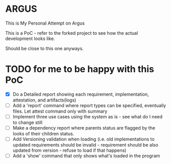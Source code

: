 # ARGUS
This is My Personal Attempt on Argus

This is a PoC - refer to the forked project to see how the actual development looks like.

Should be close to this one anyways.




# TODO for me to be happy with this PoC

- [x] Do a Detailed report showing each requirement, implementation, attestation, and artifacts(logs)
- [ ] Add a 'report' command where report types can be specified, eventually files. Let attest command only with summary
- [ ] Implement three use cases using the system as is - see what do I need to change still
- [ ] Make a dependency report where parents status are flagged by the looks of their children status.
- [ ] Add Versioning validation when loading (i.e. old implementations to updated requirements should be invalid - requirement should be also updated from version - refuse to load if that happens)
- [ ] Add a 'show' command that only shows what's loaded in the program
